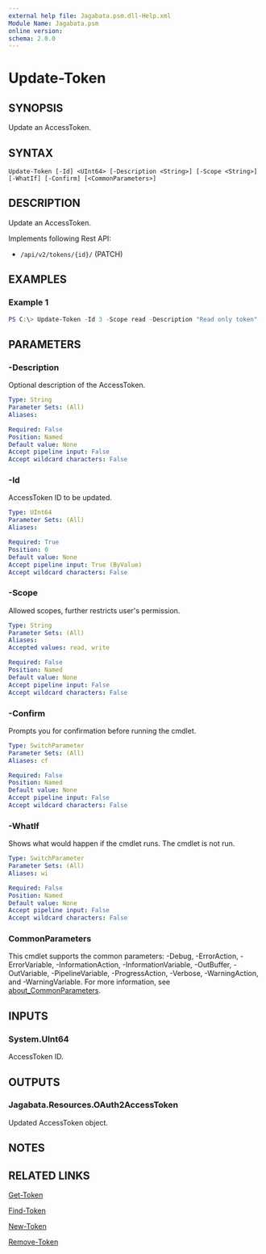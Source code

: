 ```yaml
---
external help file: Jagabata.psm.dll-Help.xml
Module Name: Jagabata.psm
online version:
schema: 2.0.0
---
```


# Update-Token

## SYNOPSIS
Update an AccessToken.

## SYNTAX

```
Update-Token [-Id] <UInt64> [-Description <String>] [-Scope <String>] [-WhatIf] [-Confirm] [<CommonParameters>]
```

## DESCRIPTION
Update an AccessToken. 

Implements following Rest API:  
- `/api/v2/tokens/{id}/` (PATCH)

## EXAMPLES

### Example 1
```powershell
PS C:\> Update-Token -Id 3 -Scope read -Description "Read only token"
```

## PARAMETERS

### -Description
Optional description of the AccessToken.

```yaml
Type: String
Parameter Sets: (All)
Aliases:

Required: False
Position: Named
Default value: None
Accept pipeline input: False
Accept wildcard characters: False
```

### -Id
AccessToken ID to be updated.

```yaml
Type: UInt64
Parameter Sets: (All)
Aliases:

Required: True
Position: 0
Default value: None
Accept pipeline input: True (ByValue)
Accept wildcard characters: False
```

### -Scope
Allowed scopes, further restricts user's permission.

```yaml
Type: String
Parameter Sets: (All)
Aliases:
Accepted values: read, write

Required: False
Position: Named
Default value: None
Accept pipeline input: False
Accept wildcard characters: False
```

### -Confirm
Prompts you for confirmation before running the cmdlet.

```yaml
Type: SwitchParameter
Parameter Sets: (All)
Aliases: cf

Required: False
Position: Named
Default value: None
Accept pipeline input: False
Accept wildcard characters: False
```

### -WhatIf
Shows what would happen if the cmdlet runs.
The cmdlet is not run.

```yaml
Type: SwitchParameter
Parameter Sets: (All)
Aliases: wi

Required: False
Position: Named
Default value: None
Accept pipeline input: False
Accept wildcard characters: False
```

### CommonParameters
This cmdlet supports the common parameters: -Debug, -ErrorAction, -ErrorVariable, -InformationAction, -InformationVariable, -OutBuffer, -OutVariable, -PipelineVariable, -ProgressAction, -Verbose, -WarningAction, and -WarningVariable. For more information, see [about_CommonParameters](http://go.microsoft.com/fwlink/?LinkID=113216).

## INPUTS

### System.UInt64
AccessToken ID.

## OUTPUTS

### Jagabata.Resources.OAuth2AccessToken
Updated AccessToken object.

## NOTES

## RELATED LINKS

[Get-Token](Get-Token.md)

[Find-Token](Find-Token.md)

[New-Token](New-Token.md)

[Remove-Token](Remove-Token.md)

